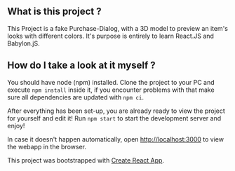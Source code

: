 ## What is this project ?

This Project is a fake Purchase-Dialog, with a 3D model to preview an item's looks with different colors.
It's purpose is entirely to learn React.JS and Babylon.jS.

## How do I take a look at it myself ?

You should have node (npm) installed.
Clone the project to your PC and execute `npm install` inside it, if you encounter problems with that make sure all dependencies are updated with `npm ci`.

After everything has been set-up, you are already ready to view the project for yourself and edit it!
Run `npm start` to start the development server and enjoy!

In case it doesn't happen automatically, open [http://localhost:3000](http://localhost:3000) to view the webapp in the browser.




This project was bootstrapped with [Create React App](https://github.com/facebook/create-react-app).
